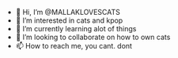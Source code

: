 - 👋 Hi, I’m @MALLAKLOVESCATS
- 👀 I’m interested in cats and kpop
- 🌱 I’m currently learning alot of things
- 💞️ I’m looking to collaborate on how to own cats
- 📫 How to reach me, you cant. dont

<!---
MALLAKLOVESCATS/MALLAKLOVESCATS is a ✨ special ✨ repository because its `README.md` (this file) appears on your GitHub profile.
You can click the Preview link to take a look at your changes.
--->
